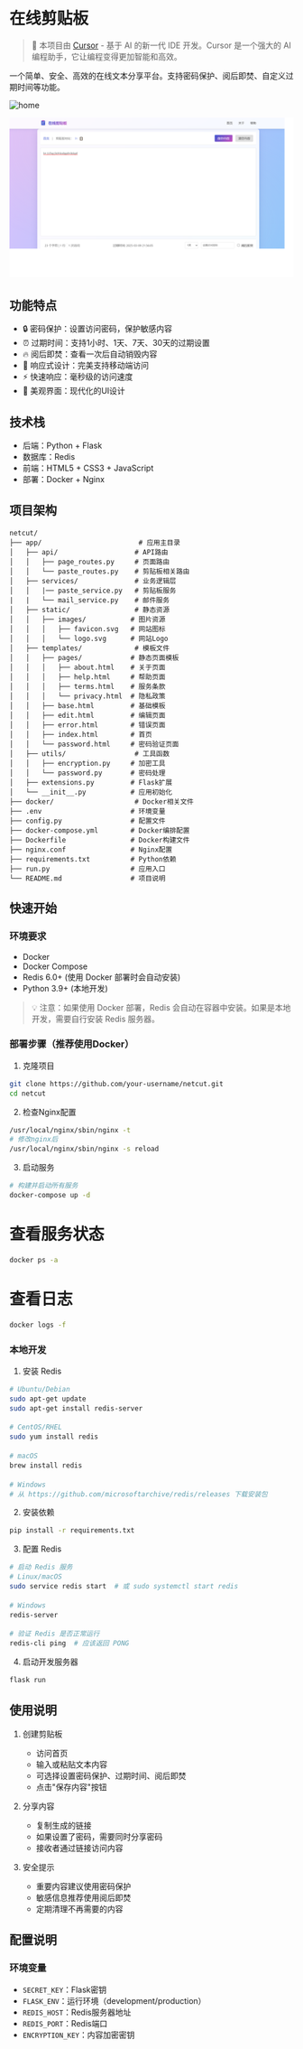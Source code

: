 # 在线剪贴板

> 🎯 本项目由 [Cursor](https://cursor.sh/) - 基于 AI 的新一代 IDE 开发。Cursor 是一个强大的 AI 编程助手，它让编程变得更加智能和高效。

一个简单、安全、高效的在线文本分享平台。支持密码保护、阅后即焚、自定义过期时间等功能。

![home](/img/home.png)

![paste](/img/paste.png)


## 功能特点

- 🔒 密码保护：设置访问密码，保护敏感内容
- ⏰ 过期时间：支持1小时、1天、7天、30天的过期设置
- 🔥 阅后即焚：查看一次后自动销毁内容
- 📱 响应式设计：完美支持移动端访问
- ⚡ 快速响应：毫秒级的访问速度
- 🎨 美观界面：现代化的UI设计

## 技术栈

- 后端：Python + Flask
- 数据库：Redis
- 前端：HTML5 + CSS3 + JavaScript
- 部署：Docker + Nginx

## 项目架构
```
netcut/
├── app/                        # 应用主目录
│   ├── api/                   # API路由
│   │   ├── page_routes.py     # 页面路由
│   │   └── paste_routes.py    # 剪贴板相关路由
│   ├── services/              # 业务逻辑层
│   │   |── paste_service.py   # 剪贴板服务
|   |   └── mail_service.py    # 邮件服务
│   ├── static/                # 静态资源
│   │   ├── images/           # 图片资源
│   │   │   ├── favicon.svg   # 网站图标
│   │   │   └── logo.svg      # 网站Logo
│   ├── templates/             # 模板文件
│   │   ├── pages/            # 静态页面模板
│   │   │   ├── about.html    # 关于页面
│   │   │   ├── help.html     # 帮助页面
│   │   │   ├── terms.html    # 服务条款
│   │   │   └── privacy.html  # 隐私政策
│   │   ├── base.html         # 基础模板
│   │   ├── edit.html         # 编辑页面
│   │   ├── error.html        # 错误页面
│   │   ├── index.html        # 首页
│   │   └── password.html     # 密码验证页面
│   ├── utils/                 # 工具函数
│   │   ├── encryption.py     # 加密工具
│   │   └── password.py       # 密码处理
│   ├── extensions.py         # Flask扩展
│   └── __init__.py           # 应用初始化
├── docker/                    # Docker相关文件
├── .env                      # 环境变量
├── config.py                 # 配置文件
├── docker-compose.yml        # Docker编排配置
├── Dockerfile                # Docker构建文件
├── nginx.conf                # Nginx配置
├── requirements.txt          # Python依赖
├── run.py                    # 应用入口
└── README.md                 # 项目说明
```

## 快速开始

### 环境要求

- Docker
- Docker Compose
- Redis 6.0+ (使用 Docker 部署时会自动安装)
- Python 3.9+ (本地开发)

> 💡 注意：如果使用 Docker 部署，Redis 会自动在容器中安装。如果是本地开发，需要自行安装 Redis 服务器。

### 部署步骤（推荐使用Docker）

1. 克隆项目
```bash
git clone https://github.com/your-username/netcut.git
cd netcut
```
2. 检查Nginx配置
```bash
/usr/local/nginx/sbin/nginx -t
# 修改nginx后
/usr/local/nginx/sbin/nginx -s reload
```
3. 启动服务
```bash
# 构建并启动所有服务
docker-compose up -d
```
# 查看服务状态
```bash
docker ps -a
```
# 查看日志
```bash
docker logs -f
```

### 本地开发

1. 安装 Redis
```bash
# Ubuntu/Debian
sudo apt-get update
sudo apt-get install redis-server

# CentOS/RHEL
sudo yum install redis

# macOS
brew install redis

# Windows
# 从 https://github.com/microsoftarchive/redis/releases 下载安装包
```

2. 安装依赖
```bash
pip install -r requirements.txt
```

3. 配置 Redis
```bash
# 启动 Redis 服务
# Linux/macOS
sudo service redis start  # 或 sudo systemctl start redis

# Windows
redis-server

# 验证 Redis 是否正常运行
redis-cli ping  # 应该返回 PONG
```

4. 启动开发服务器
```bash
flask run
```

## 使用说明

1. 创建剪贴板
   - 访问首页
   - 输入或粘贴文本内容
   - 可选择设置密码保护、过期时间、阅后即焚
   - 点击"保存内容"按钮

2. 分享内容
   - 复制生成的链接
   - 如果设置了密码，需要同时分享密码
   - 接收者通过链接访问内容

3. 安全提示
   - 重要内容建议使用密码保护
   - 敏感信息推荐使用阅后即焚
   - 定期清理不再需要的内容

## 配置说明

### 环境变量

- `SECRET_KEY`：Flask密钥
- `FLASK_ENV`：运行环境（development/production）
- `REDIS_HOST`：Redis服务器地址
- `REDIS_PORT`：Redis端口
- `ENCRYPTION_KEY`：内容加密密钥

